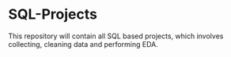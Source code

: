 # SQL-Projects
This repository will contain all SQL based projects, which involves collecting, cleaning data and performing EDA.
